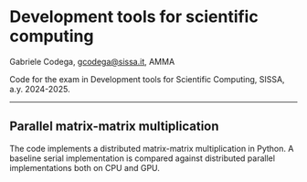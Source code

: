 # Development tools for scientific computing
Gabriele Codega, gcodega@sissa.it, AMMA

Code for the exam in Development tools for Scientific Computing, SISSA, a.y. 2024-2025.

---

## Parallel matrix-matrix multiplication
The code implements a distributed matrix-matrix multiplication in Python. A baseline serial implementation is compared against distributed parallel implementations both on CPU and GPU. 
